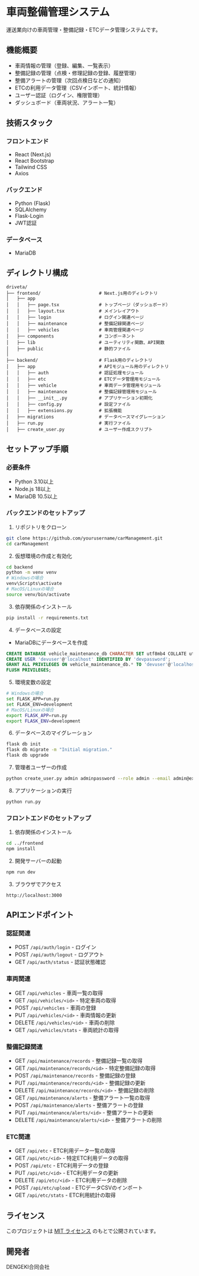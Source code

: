 # 車両整備管理システム

運送業向けの車両管理・整備記録・ETCデータ管理システムです。

## 機能概要

- 車両情報の管理（登録、編集、一覧表示）
- 整備記録の管理（点検・修理記録の登録、履歴管理）
- 整備アラートの管理（次回点検日などの通知）
- ETCの利用データ管理（CSVインポート、統計情報）
- ユーザー認証（ログイン、権限管理）
- ダッシュボード（車両状況、アラート一覧）

## 技術スタック

### フロントエンド
- React (Next.js)
- React Bootstrap
- Tailwind CSS
- Axios

### バックエンド
- Python (Flask)
- SQLAlchemy
- Flask-Login
- JWT認証

### データベース
- MariaDB

## ディレクトリ構成

```
driveta/
├── frontend/                      # Next.js用のディレクトリ 
│   ├── app                        
│   │   ├── page.tsx               # トップページ（ダッシュボード）
│   │   ├── layout.tsx             # メインレイアウト
│   │   ├── login                  # ログイン関連ページ
│   │   ├── maintenance            # 整備記録関連ページ
│   │   ├── vehicles               # 車両管理関連ページ
│   ├── components                 # コンポーネント
│   ├── lib                        # ユーティリティ関数、API関数
│   ├── public                     # 静的ファイル
│
├── backend/                       # Flask用のディレクトリ
│   ├── app                        # APIモジュール用のディレクトリ
│   │   ├── auth                   # 認証処理モジュール
│   │   ├── etc                    # ETCデータ管理用モジュール
│   │   ├── vehicle                # 車両データ管理用モジュール
│   │   ├── maintenance            # 整備記録管理用モジュール
│   │   ├── __init__.py            # アプリケーション初期化
│   │   ├── config.py              # 設定ファイル
│   │   ├── extensions.py          # 拡張機能
│   ├── migrations                 # データベースマイグレーション
│   ├── run.py                     # 実行ファイル
│   ├── create_user.py             # ユーザー作成スクリプト
```

## セットアップ手順

### 必要条件
- Python 3.10以上
- Node.js 18以上
- MariaDB 10.5以上

### バックエンドのセットアップ

1. リポジトリをクローン
```bash
git clone https://github.com/yourusername/carManagement.git
cd carManagement
```

2. 仮想環境の作成と有効化
```bash
cd backend
python -m venv venv
# Windowsの場合
venv\Scripts\activate
# MacOS/Linuxの場合
source venv/bin/activate
```

3. 依存関係のインストール
```bash
pip install -r requirements.txt
```

4. データベースの設定
- MariaDBにデータベースを作成
```sql
CREATE DATABASE vehicle_maintenance_db CHARACTER SET utf8mb4 COLLATE utf8mb4_unicode_ci;
CREATE USER 'devuser'@'localhost' IDENTIFIED BY 'devpassword';
GRANT ALL PRIVILEGES ON vehicle_maintenance_db.* TO 'devuser'@'localhost';
FLUSH PRIVILEGES;
```

5. 環境変数の設定
```bash
# Windowsの場合
set FLASK_APP=run.py
set FLASK_ENV=development
# MacOS/Linuxの場合
export FLASK_APP=run.py
export FLASK_ENV=development
```

6. データベースのマイグレーション
```bash
flask db init
flask db migrate -m "Initial migration."
flask db upgrade
```

7. 管理者ユーザーの作成
```bash
python create_user.py admin adminpassword --role admin --email admin@example.com
```

8. アプリケーションの実行
```bash
python run.py
```

### フロントエンドのセットアップ

1. 依存関係のインストール
```bash
cd ../frontend
npm install
```

2. 開発サーバーの起動
```bash
npm run dev
```

3. ブラウザでアクセス
```
http://localhost:3000
```

## APIエンドポイント

### 認証関連
- POST `/api/auth/login` - ログイン
- POST `/api/auth/logout` - ログアウト
- GET `/api/auth/status` - 認証状態確認

### 車両関連
- GET `/api/vehicles` - 車両一覧の取得
- GET `/api/vehicles/<id>` - 特定車両の取得
- POST `/api/vehicles` - 車両の登録
- PUT `/api/vehicles/<id>` - 車両情報の更新
- DELETE `/api/vehicles/<id>` - 車両の削除
- GET `/api/vehicles/stats` - 車両統計の取得

### 整備記録関連
- GET `/api/maintenance/records` - 整備記録一覧の取得
- GET `/api/maintenance/records/<id>` - 特定整備記録の取得
- POST `/api/maintenance/records` - 整備記録の登録
- PUT `/api/maintenance/records/<id>` - 整備記録の更新
- DELETE `/api/maintenance/records/<id>` - 整備記録の削除
- GET `/api/maintenance/alerts` - 整備アラート一覧の取得
- POST `/api/maintenance/alerts` - 整備アラートの登録
- PUT `/api/maintenance/alerts/<id>` - 整備アラートの更新
- DELETE `/api/maintenance/alerts/<id>` - 整備アラートの削除

### ETC関連
- GET `/api/etc` - ETC利用データ一覧の取得
- GET `/api/etc/<id>` - 特定ETC利用データの取得
- POST `/api/etc` - ETC利用データの登録
- PUT `/api/etc/<id>` - ETC利用データの更新
- DELETE `/api/etc/<id>` - ETC利用データの削除
- POST `/api/etc/upload` - ETCデータCSVのインポート
- GET `/api/etc/stats` - ETC利用統計の取得

## ライセンス

このプロジェクトは [MIT ライセンス](LICENSE) のもとで公開されています。

## 開発者

DENGEKI合同会社
